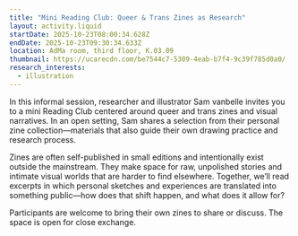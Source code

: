 ```yaml
---
title: "Mini Reading Club: Queer & Trans Zines as Research"
layout: activity.liquid
startDate: 2025-10-23T08:00:34.628Z
endDate: 2025-10-23T09:30:34.633Z
location: AdMa room, third floor, K.03.09
thumbnail: https://ucarecdn.com/be7544c7-5309-4eab-b7f4-9c39f785d0a0/
research_interests:
  - illustration
---
```

In this  informal session, researcher and illustrator Sam vanbelle invites you to a mini Reading Club centered around queer and trans zines and visual narratives. In an open setting, Sam shares a selection from their personal zine collection—materials that also guide their own drawing practice and research process.

Zines are often self-published in small editions and intentionally exist outside the mainstream. They make space for raw, unpolished stories and intimate visual worlds that are harder to find elsewhere. Together, we’ll read excerpts in which personal sketches and experiences are translated into something public—how does that shift happen, and what does it allow for?

Participants are welcome to bring their own zines to share or discuss. The space is open for close exchange.